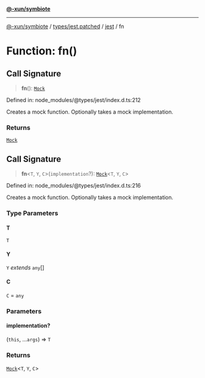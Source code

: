 [**@-xun/symbiote**](../../../../../README.md)

***

[@-xun/symbiote](../../../../../README.md) / [types/jest.patched](../../../README.md) / [jest](../README.md) / fn

# Function: fn()

## Call Signature

> **fn**(): [`Mock`](../interfaces/Mock.md)

Defined in: node\_modules/@types/jest/index.d.ts:212

Creates a mock function. Optionally takes a mock implementation.

### Returns

[`Mock`](../interfaces/Mock.md)

## Call Signature

> **fn**\<`T`, `Y`, `C`\>(`implementation`?): [`Mock`](../interfaces/Mock.md)\<`T`, `Y`, `C`\>

Defined in: node\_modules/@types/jest/index.d.ts:216

Creates a mock function. Optionally takes a mock implementation.

### Type Parameters

#### T

`T`

#### Y

`Y` *extends* `any`[]

#### C

`C` = `any`

### Parameters

#### implementation?

(`this`, ...`args`) => `T`

### Returns

[`Mock`](../interfaces/Mock.md)\<`T`, `Y`, `C`\>
